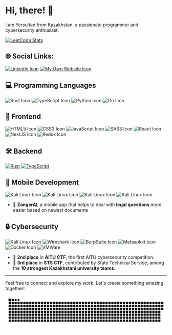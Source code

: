 
# Hi, there! 👋

I am Yersultan from Kazakhstan, a passionate programmer and cybersecurity enthusiast.

[![LeetCode Stats](https://leetcard.jacoblin.cool/s3r1msultan?theme=dark&font=Noto%20Sans%20Thaana&ext=activity)](https://leetcode.com/s3r1msultan)

## 🌐 Social Links:

[![LinkedIn Icon](https://img.shields.io/badge/LinkedIn-0077B5?style=for-the-badge&logo=linkedin&logoColor=white)]() [![My Own Website Icon](https://img.shields.io/badge/website-000000?style=for-the-badge&logo=About.me&logoColor=white)]()

## 💻 Programming Languages

![Rust Icon](https://img.shields.io/badge/Rust-000000?style=for-the-badge&logo=rust&logoColor=white) ![TypeScript Icon](https://img.shields.io/badge/TypeScript-007ACC?style=for-the-badge&logo=typescript&logoColor=white) ![Python Icon](https://img.shields.io/badge/Python-FFD43B?style=for-the-badge&logo=python&logoColor=blue) ![Go Icon](https://img.shields.io/badge/Go-00ADD8?style=for-the-badge&logo=go&logoColor=white)

## 📖 Frontend

![HTML5 Icon](https://img.shields.io/badge/HTML5-E34F26?style=for-the-badge&logo=html5&logoColor=white) ![CSS3 Icon](https://img.shields.io/badge/CSS3-1572B6?style=for-the-badge&logo=css3&logoColor=white) ![JavaScript Icon](https://img.shields.io/badge/JavaScript-323330?style=for-the-badge&logo=javascript&logoColor=F7DF1E) ![SASS Icon](https://img.shields.io/badge/Sass-C69?style=for-the-badge&logo=sass&logoColor=fff) ![React Icon](https://img.shields.io/badge/React-20232A?style=for-the-badge&logo=react&logoColor=61DAFB) ![NextJS Icon](https://img.shields.io/badge/next%20js-000000?style=for-the-badge&logo=nextdotjs&logoColor=white) ![Redux Icon](https://img.shields.io/badge/Redux-593D88?style=for-the-badge&logo=redux&logoColor=white)

## 🛠 Backend

[![Rust](https://img.shields.io/badge/Rust-%23000000.svg?style=for-the-badge&logo=rust&logoColor=white)](#) [![TypeScript](https://img.shields.io/badge/TypeScript-3178C6?style=for-the-badge&logo=typescript&logoColor=fff)](#)

## 📱 Mobile Development

![Kali Linux Icon](https://img.shields.io/badge/Android-3DDC84?style=for-the-badge&logo=android&logoColor=white)
![Kali Linux Icon](https://img.shields.io/badge/iOS-000000?style=for-the-badge&logo=ios&logoColor=white)
![Kali Linux Icon](https://img.shields.io/badge/Dart-0175C2?style=for-the-badge&logo=dart&logoColor=white)
![Kali Linux Icon](https://img.shields.io/badge/Flutter-02569B?style=for-the-badge&logo=flutter&logoColor=white)

- 🌟 **ZangerAI**, a mobile app that helps to deal with **legal questions** more easier based on newest documents

## 🔒 Cybersecurity

![Kali Linux Icon](https://img.shields.io/badge/Kali_Linux-557C94?style=for-the-badge&logo=kali-linux&logoColor=white) ![Wireshark Icon](https://img.shields.io/badge/Wireshark-1679A7?style=for-the-badge&logo=Wireshark&logoColor=white) ![BurpSuite Icon](https://img.shields.io/badge/burpsuite-FF6633?style=for-the-badge&logo=burpsuite&logoColor=white) ![Metasploit Icon](https://img.shields.io/badge/metasploit-2596CD?style=for-the-badge&logo=metasploit&logoColor=white) ![Docker Icon](https://img.shields.io/badge/Docker-2CA5E0?style=for-the-badge&logo=docker&logoColor=white) ![VMWare](https://img.shields.io/badge/VMware-231f20?style=for-the-badge&logo=VMware&logoColor=white)

- 🥈 **2nd place** in **AITU CTF**, the first AITU cybersecurity competition.
- 🥉 **3rd place** in **STS CTF**, contributed by State Technical Service, among the **10 strongest Kazakhstani university teams**.

---

Feel free to connect and explore my work. Let's create something amazing together!

![Snake animation](https://github.com/s3r1msultan/s3r1msultan/blob/output/github-contribution-grid-snake-dark.svg)
